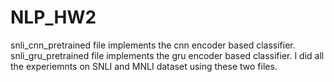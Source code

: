 # NLP_HW2
snli_cnn_pretrained file implements the cnn encoder based classifier.
snli_gru_pretrained file implements the gru encoder based classifier.
I did all the experiemnts on SNLI and MNLI dataset using these two files.
